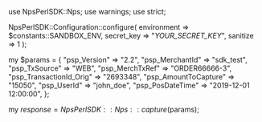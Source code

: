 use NpsPerlSDK::Nps;
use warnings;
use strict;

NpsPerlSDK::Configuration::configure( 
    environment => $constants::SANDBOX_ENV,
    secret_key => "_YOUR_SECRET_KEY_",
    sanitize => 1 
    );

my $params = {
    "psp_Version" => "2.2",
    "psp_MerchantId" => "sdk_test",
    "psp_TxSource" => "WEB",
    "psp_MerchTxRef" => "ORDER66666-3",
    "psp_TransactionId_Orig" => "2693348",
    "psp_AmountToCapture" => "15050",
    "psp_UserId" => "john_doe",
    "psp_PosDateTime" => "2019-12-01 12:00:00",
};

my $response = NpsPerlSDK::Nps::capture($params);